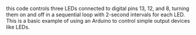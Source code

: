 this code controls three LEDs connected to digital pins 13, 12, and 8, turning them on and off in a sequential loop with 2-second intervals for each LED. This is a basic example of using an Arduino to control simple output devices like LEDs.
